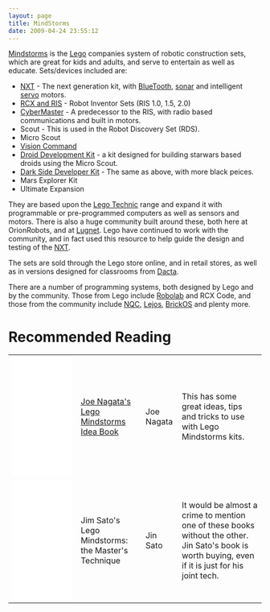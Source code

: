 ```yaml
---
layout: page
title: MindStorms
date: 2009-04-24 23:55:12
---
```

<a href="https://www.lego.com/en-us/mindstorms/">Mindstorms</a> is the <a href="/wiki/lego.html">Lego</a> companies system of robotic construction sets, which are great for kids and adults, and serve to entertain as well as educate.
Sets/devices included are:

* <a href="/wiki/nxt.html" title="Legos NeXT generation robotics kit">NXT</a> - The next generation kit, with <a href="/wiki/bluetooth.html" title="Bluetooth">BlueTooth</a>, <a href="/wiki/sonar.html" title="The use of sound as a sense medium">sonar</a> and intelligent <a href="/wiki/servo_motor.html" title="Servo Motor">servo</a> motors.
* <a href="/wiki/rcx.html" title="The Lego RCX">RCX and RIS</a> - Robot Inventor Sets (RIS 1.0, 1.5, 2.0)
* <a href="/wiki/cybermaster.html" title="CyberMaster">CyberMaster</a> - A predecessor to the RIS, with radio based communications and built in motors.
* Scout - This is used in the Robot Discovery Set (RDS).
* Micro Scout
* <a href="/wiki/lego_vision_command.html" title="Lego Vision Command">Vision Command</a>
* <a href="http://peeron.com/inv/sets/9748-1">Droid Development Kit</a> - a kit designed for building starwars based droids using the Micro Scout.
* <a href="http://peeron.com/inv/sets/9754-1">Dark Side Developer Kit</a> - The same as above, with more black peices.
* Mars Explorer Kit
* Ultimate Expansion

They are based upon the <a href="/wiki/lego_technic.html" title="Lego Technic">Lego Technic</a> range and expand it with programmable or pre-programmed computers as well as sensors and motors.
There is also a huge community built around these, both here at OrionRobots, and at <a href="/wiki/lugnet.html" title="Lego Users Group Network">Lugnet</a>. Lego have continued to work with the community, and in fact used this resource to help guide the design and testing of the <a href="/wiki/nxt.html" title="Legos NeXT generation robotics kit">NXT</a>.

The sets are sold through the Lego store online, and in retail stores, as well as in versions designed for classrooms from <a href="/wiki/dacta.html" title="DACTA">Dacta</a>.

There are a number of programming systems, both designed by Lego and by the community. Those from Lego include <a href="/wiki/robolab.html" title="Robolab">Robolab</a> and RCX Code, and those from the community include <a href="/wiki/nqc.html" title="Not Quite C - A Lego PBrick Programming Language">NQC</a>, <a href="/wiki/lejos.html" title="A Java Based Lego RCX OS">Lejos</a>, <a href="/wiki/brickos.html" title="An entire Embedded OS for the RCX">BrickOS</a> and plenty more.

<h1 id="Recommended_Reading">Recommended Reading</h1>

<table class="normal">
<tr> <td><iframe style="width:120px;height:240px;" marginwidth="0" marginheight="0" scrolling="no" frameborder="0" src="//ws-eu.amazon-adsystem.com/widgets/q?ServiceVersion=20070822&OneJS=1&Operation=GetAdHtml&MarketPlace=GB&source=ss&ref=as_ss_li_til&ad_type=product_link&tracking_id=orionrobots-21&marketplace=amazon&region=GB&placement=1886411409&asins=1886411409&linkId=3a071e94072c18740fa055caf4f9b2cc&show_border=true&link_opens_in_new_window=true"></iframe></td> <td> <a href="http://amzn.to/2DNuNrF" rel="external" target="_blank">Joe Nagata's Lego Mindstorms Idea Book</a> </td> <td> Joe Nagata </td> <td> This has some great ideas, tips and tricks to use with Lego Mindstorms kits.</td> </tr>
<tr> <td><iframe style="width:120px;height:240px;" marginwidth="0" marginheight="0" scrolling="no" frameborder="0" src="//ws-eu.amazon-adsystem.com/widgets/q?ServiceVersion=20070822&OneJS=1&Operation=GetAdHtml&MarketPlace=GB&source=ss&ref=as_ss_li_til&ad_type=product_link&tracking_id=orionrobots-21&marketplace=amazon&region=GB&placement=1886411565&asins=1886411565&linkId=c65f6d594e45c0691a0377d95f42f3c6&show_border=true&link_opens_in_new_window=true"></iframe></td> <td>Jim Sato's Lego Mindstorms: the Master's Technique</td> <td> Jin Sato </td> <td> It would be almost a crime to mention one of these books without the other. Jin Sato's book is worth buying, even if it is just for his joint tech.</td>
</tr> </table>
